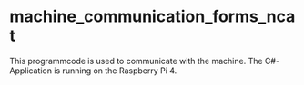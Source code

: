 # machine_communication_forms_ncat
This programmcode is used to communicate with the machine. The C#-Application is running on the Raspberry Pi 4.
